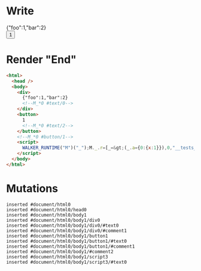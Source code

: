 # Write
  <div>{"foo":1,"bar":2}<!--M_*0 #text/0--></div><button>1<!--M_*0 #text/2--></button><!--M_*0 #button/1--><script>WALKER_RUNTIME("M")("_");M._.r=[_=>(_.a={0:{x:1}}),0,"__tests__/template.marko_0_x",0];M._.w()</script>


# Render "End"
```html
<html>
  <head />
  <body>
    <div>
      {"foo":1,"bar":2}
      <!--M_*0 #text/0-->
    </div>
    <button>
      1
      <!--M_*0 #text/2-->
    </button>
    <!--M_*0 #button/1-->
    <script>
      WALKER_RUNTIME("M")("_");M._.r=[_=&gt;(_.a={0:{x:1}}),0,"__tests__/template.marko_0_x",0];M._.w()
    </script>
  </body>
</html>
```

# Mutations
```
inserted #document/html0
inserted #document/html0/head0
inserted #document/html0/body1
inserted #document/html0/body1/div0
inserted #document/html0/body1/div0/#text0
inserted #document/html0/body1/div0/#comment1
inserted #document/html0/body1/button1
inserted #document/html0/body1/button1/#text0
inserted #document/html0/body1/button1/#comment1
inserted #document/html0/body1/#comment2
inserted #document/html0/body1/script3
inserted #document/html0/body1/script3/#text0
```